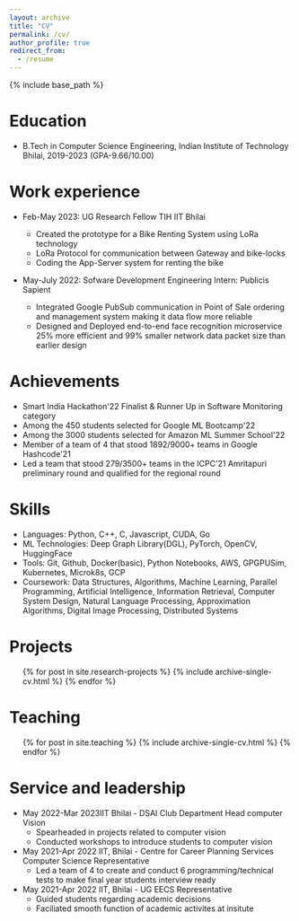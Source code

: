 ```yaml
---
layout: archive
title: "CV"
permalink: /cv/
author_profile: true
redirect_from:
  - /resume
---
```


{% include base_path %}

Education
======
* B.Tech in Computer Science Engineering, Indian Institute of Technology Bhilai, 2019-2023 (GPA-9.66/10.00)


Work experience
======
* Feb-May 2023: UG Research Fellow TIH IIT Bhilai
  * Created the prototype for a Bike Renting System using LoRa technology
  * LoRa Protocol for communication between Gateway and bike-locks
  * Coding the App-Server system for renting the bike


* May-July 2022: Sofware Development Engineering Intern: Publicis Sapient
  * Integrated Google PubSub communication in Point of Sale ordering and management system making it data flow more reliable
  * Designed and Deployed end-to-end face recognition microservice 25% more efficient and 99% smaller network data packet size than earlier design

Achievements
======
* Smart India Hackathon'22 Finalist & Runner Up in Software Monitoring category
* Among the 450 students selected for Google ML Bootcamp'22
* Among the 3000 students selected for Amazon ML Summer School'22
* Member of a team of 4 that stood 1892/9000+ teams in Google Hashcode'21 
* Led a team that stood 279/3500+ teams in the ICPC'21 Amritapuri preliminary round and qualified for the regional round

  
Skills
======
* Languages: Python, C++, C, Javascript, CUDA,  Go
* ML Technologies: Deep Graph Library(DGL), PyTorch, OpenCV, HuggingFace
* Tools: Git, Github, Docker(basic), Python Notebooks, AWS, GPGPUSim, Kubernetes, Microk8s, GCP
* Coursework: Data Structures, Algorithms, Machine Learning, Parallel Programming, Artificial Intelligence, Information Retrieval, Computer System Design, Natural Language Processing, Approximation Algorithms, Digital Image Processing, Distributed Systems


Projects
======
  <ul>{% for post in site.research-projects %}
    {% include archive-single-cv.html %}
  {% endfor %}</ul>
  
<!-- Talks
======
  <ul>{% for post in site.talks %}
    {% include archive-single-talk-cv.html %}
  {% endfor %}</ul> -->
  
Teaching
======
  <ul>{% for post in site.teaching %}
    {% include archive-single-cv.html %}
  {% endfor %}</ul>
  
Service and leadership
======
* May 2022-Mar 2023IIT Bhilai - DSAI Club Department Head computer Vision
  * Spearheaded in projects related to computer vision
  * Conducted workshops to introduce students to computer vision
* May 2021-Apr 2022 IIT, Bhilai - Centre for Career Planning Services Computer Science Representative
  * Led a team of 4 to create and conduct 6 programming/technical tests to make final year students interview ready
* May 2021-Apr 2022 IIT, Bhilai - UG EECS Representative
  * Guided students regarding academic decisions
  * Faciliated smooth function of academic activites at insitute 


